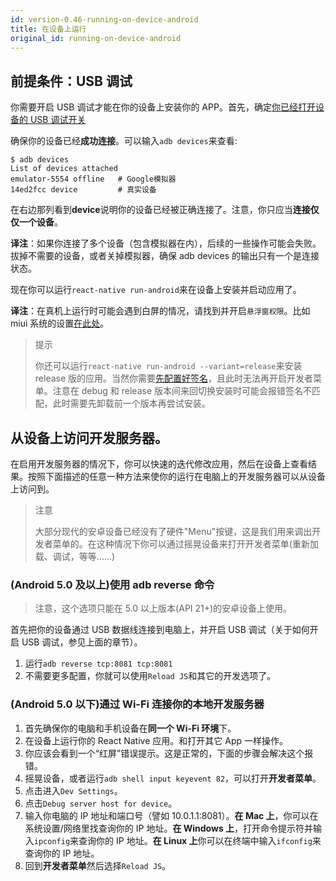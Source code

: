 ```yaml
---
id: version-0.46-running-on-device-android
title: 在设备上运行
original_id: running-on-device-android
---
```


## 前提条件：USB 调试

你需要开启 USB 调试才能在你的设备上安装你的 APP。首先，确定[你已经打开设备的 USB 调试开关](https://www.baidu.com/s?wd=%E5%AE%89%E5%8D%93%E6%89%93%E5%BC%80usb%E8%B0%83%E8%AF%95)

确保你的设备已经**成功连接**。可以输入`adb devices`来查看:

    $ adb devices
    List of devices attached
    emulator-5554 offline   # Google模拟器
    14ed2fcc device         # 真实设备

在右边那列看到**device**说明你的设备已经被正确连接了。注意，你只应当**连接仅仅一个设备**。

**译注**：如果你连接了多个设备（包含模拟器在内），后续的一些操作可能会失败。拔掉不需要的设备，或者关掉模拟器，确保 adb devices 的输出只有一个是连接状态。

现在你可以运行`react-native run-android`来在设备上安装并启动应用了。

**译注**：在真机上运行时可能会遇到白屏的情况，请找到并开启`悬浮窗权限`。比如 miui 系统的设置[在此处](http://jingyan.baidu.com/article/f25ef25466c0fc482d1b824d.html)。

> 提示
>
> 你还可以运行`react-native run-android --variant=release`来安装 release 版的应用。当然你需要[先配置好签名](signed-apk-android)，且此时无法再开启开发者菜单。注意在 debug 和 release 版本间来回切换安装时可能会报错签名不匹配，此时需要先卸载前一个版本再尝试安装。

## 从设备上访问开发服务器。

在启用开发服务器的情况下，你可以快速的迭代修改应用，然后在设备上查看结果。按照下面描述的任意一种方法来使你的运行在电脑上的开发服务器可以从设备上访问到。

> 注意
>
> 大部分现代的安卓设备已经没有了硬件"Menu"按键，这是我们用来调出开发者菜单的。在这种情况下你可以通过摇晃设备来打开开发者菜单(重新加载、调试，等等……)

### (Android 5.0 及以上)使用 adb reverse 命令

> 注意，这个选项只能在 5.0 以上版本(API 21+)的安卓设备上使用。

首先把你的设备通过 USB 数据线连接到电脑上，并开启 USB 调试（关于如何开启 USB 调试，参见上面的章节）。

1. 运行`adb reverse tcp:8081 tcp:8081`
2. 不需要更多配置，你就可以使用`Reload JS`和其它的开发选项了。

### (Android 5.0 以下)通过 Wi-Fi 连接你的本地开发服务器

1. 首先确保你的电脑和手机设备在**同一个 Wi-Fi 环境**下。
2. 在设备上运行你的 React Native 应用。和打开其它 App 一样操作。
3. 你应该会看到一个“红屏”错误提示。这是正常的，下面的步骤会解决这个报错。
4. 摇晃设备，或者运行`adb shell input keyevent 82`，可以打开**开发者菜单**。
5. 点击进入`Dev Settings`。
6. 点击`Debug server host for device`。
7. 输入你电脑的 IP 地址和端口号（譬如 10.0.1.1:8081）。**在 Mac 上**，你可以在系统设置/网络里找查询你的 IP 地址。**在 Windows 上**，打开命令提示符并输入`ipconfig`来查询你的 IP 地址。**在 Linux 上**你可以在终端中输入`ifconfig`来查询你的 IP 地址。
8. 回到**开发者菜单**然后选择`Reload JS`。
